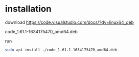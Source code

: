 # installation

download https://code.visualstudio.com/docs/?dv=linux64_deb 

code_1.61.1-1634175470_amd64.deb

run
```sh
sudo apt install ./code_1.61.1-1634175470_amd64.deb
```